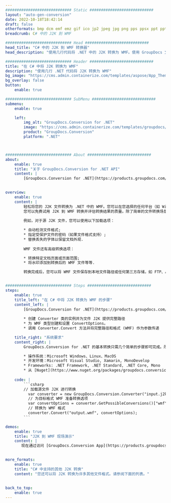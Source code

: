 ```yaml
---
############################# Static ############################
layout: "auto-gen-conversion"
date: 2022-10-18T18:42:14
draft: false
otherformats: bmp dcm emf emz gif ico jp2 jpeg jpg png pps ppsx ppt pptx psb psd svg svgz tga tif tiff webp wmf wmz
breadcrumb: C# 中的 J2K 到 WMF

############################# Head ############################
head_title: "C# 中的 J2K 到 WMF 转换器"
head_description: "使用几行代码将 .NET 中的 J2K 转换为 WMF。使用 GroupDocs 文档转换 API 转换 160 多种文件格式。"

############################# Header ############################
title: "在 C# 中将 J2K 转换为 WMF"
description: "使用几行 .NET 代码将 J2K 转换为 WMF"
bg_image: "https://cms.admin.containerize.com/templates/aspose/App_Themes/V3/images/bg/header1.png"
bg_overlay: false
button:
    enable: true

############################# SubMenu ############################
submenu:
    enable: true

    left:
        img_alt: "GroupDocs.Conversion for .NET"
        image: "https://cms.admin.containerize.com/templates/groupdocs/images/product-logos/90x90-noborder/groupdocs-conversion-net.png"
        product: "GroupDocs.Conversion"
        platform: ".NET"



############################# About ############################
about:
    enable: true
    title: "关于 GroupDocs.Conversion for .NET API"
    content: |
        [GroupDocs.Conversion for .NET](https://products.groupdocs.com/conversion/net/)可用于转换Microsoft Word、Excel、PowerPoint、PDF、Visio等格式。 GroupDocs.Conversion 是一个独立的 API，适用于需要高性能的后端和内部系统。它不依赖于任何软件，例如 Microsoft 或 Open Office。
    

overview:
    enable: true
    content: |
        轻松将您的 J2K 文件转换为 .NET 中的 WMF。您可以在您选择的任何平台（如 Windows、Linux、macOS）中仅使用几行 C# 代码行。
        您可以免费试用 J2K 到 WMF 转换并评估转换结果的质量。除了简单的文件转换场景，您还可以尝试更高级的选项来加载源 J2K 文件和保存输出 WMF 结果。 
        
        例如，对于源 J2K 文件，您可以使用以下加载选项：

        * 自动检测文件格式;
        * 指定受保护文件的密码（如果文件格式支持）;
        * 替换丢失的字体以保留文档外观.
        
        WMF 文件还有高级转换选项：

        * 转换特定文档页面或页面范围;
        * 将水印添加到转换后的 WMF 文件等等.

        转换完成后，您可以将 WMF 文件保存到本地文件路径或任何第三方存储，如 FTP、Amazon S3、Google Drive、Dropbox 等。请注意 - 将 J2K 转换为 WMF 无需安装任何额外的软件 - 如 MS Office、Open Office、Adobe Acrobat Reader 等。


############################# Steps ############################
steps:
    enable: true
    title_left: "在 C# 中将 J2K 转换为 WMF 的步骤"
    content_left: |
        [GroupDocs.Conversion for .NET](https://products.groupdocs.com/conversion/net/) 使开发人员只需几行代码即可轻松地将 J2K 文件转换为 WMF。
        
        * 创建 Converter 类的实例并为文件 J2K 提供完整路径
        * 为 WMF 类型创建和设置 ConvertOptions。
        * 调用 Converter.Convert 方法并将完整路径和格式 (WMF) 作为参数传递

    title_right: "系统要求"
    content_right: |
        GroupDocs.Conversion for .NET 的基本转换只需几个简单的步骤即可完成。所有主要平台和操作系统都支持我们的 API。在执行以下代码之前，请确保您的系统上安装了以下先决条件。

        * 操作系统：Microsoft Windows、Linux、MacOS
        * 开发环境：Microsoft Visual Studio, Xamarin, MonoDevelop
        * Frameworks: .NET Framework, .NET Standard, .NET Core, Mono
        * 从 [Nuget](https://www.nuget.org/packages/groupdocs.conversion) 获取最新的 GroupDocs.Conversion for .NET
         
    code: |
        ```csharp    
        // 加载源文件 J2K 进行转换
          var converter = new GroupDocs.Conversion.Converter("input.j2k");
          // 为目标格式 WMF 准备转换选项
          var convertOptions = converter.GetPossibleConversions()["wmf"].ConvertOptions;
          // 转换为 WMF 格式
          converter.Convert("output.wmf", convertOptions);
        ```

demos:
    enable: true
    title: "J2K 到 WMF 现场演示"
    content: |
       现在通过访问 [GroupDocs.Conversion App](https://products.groupdocs.app/conversion/family) 网站将 J2K 转换为 WMF。在线演示具有以下优点
          

more_formats:
    enable: true
    title: "C# 中支持的其他 J2K 转换"
    content: "您还可以将 J2K 转换为许多其他文件格式。请参阅下面的列表。"
       
       
back_to_top:
    enable: true
---
```


